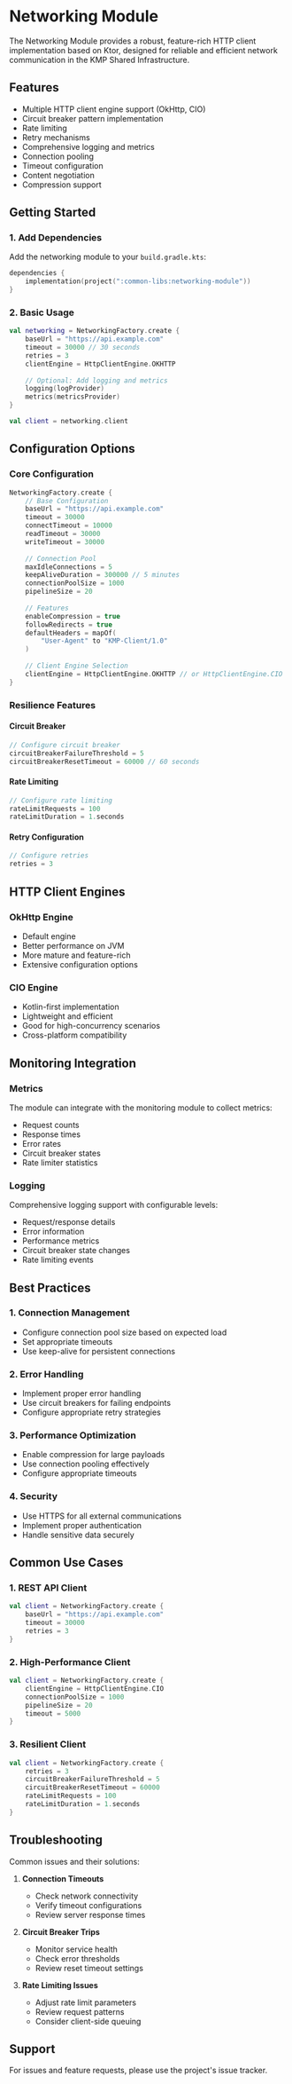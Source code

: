 # Networking Module

The Networking Module provides a robust, feature-rich HTTP client implementation based on Ktor, designed for reliable and efficient network communication in the KMP Shared Infrastructure.

## Features

- Multiple HTTP client engine support (OkHttp, CIO)
- Circuit breaker pattern implementation
- Rate limiting
- Retry mechanisms
- Comprehensive logging and metrics
- Connection pooling
- Timeout configuration
- Content negotiation
- Compression support

## Getting Started

### 1. Add Dependencies

Add the networking module to your `build.gradle.kts`:

```kotlin
dependencies {
    implementation(project(":common-libs:networking-module"))
}
```

### 2. Basic Usage

```kotlin
val networking = NetworkingFactory.create {
    baseUrl = "https://api.example.com"
    timeout = 30000 // 30 seconds
    retries = 3
    clientEngine = HttpClientEngine.OKHTTP
    
    // Optional: Add logging and metrics
    logging(logProvider)
    metrics(metricsProvider)
}

val client = networking.client
```

## Configuration Options

### Core Configuration

```kotlin
NetworkingFactory.create {
    // Base Configuration
    baseUrl = "https://api.example.com"
    timeout = 30000
    connectTimeout = 10000
    readTimeout = 30000
    writeTimeout = 30000
    
    // Connection Pool
    maxIdleConnections = 5
    keepAliveDuration = 300000 // 5 minutes
    connectionPoolSize = 1000
    pipelineSize = 20
    
    // Features
    enableCompression = true
    followRedirects = true
    defaultHeaders = mapOf(
        "User-Agent" to "KMP-Client/1.0"
    )
    
    // Client Engine Selection
    clientEngine = HttpClientEngine.OKHTTP // or HttpClientEngine.CIO
}
```

### Resilience Features

#### Circuit Breaker
```kotlin
// Configure circuit breaker
circuitBreakerFailureThreshold = 5
circuitBreakerResetTimeout = 60000 // 60 seconds
```

#### Rate Limiting
```kotlin
// Configure rate limiting
rateLimitRequests = 100
rateLimitDuration = 1.seconds
```

#### Retry Configuration
```kotlin
// Configure retries
retries = 3
```

## HTTP Client Engines

### OkHttp Engine
- Default engine
- Better performance on JVM
- More mature and feature-rich
- Extensive configuration options

### CIO Engine
- Kotlin-first implementation
- Lightweight and efficient
- Good for high-concurrency scenarios
- Cross-platform compatibility

## Monitoring Integration

### Metrics
The module can integrate with the monitoring module to collect metrics:

- Request counts
- Response times
- Error rates
- Circuit breaker states
- Rate limiter statistics

### Logging
Comprehensive logging support with configurable levels:

- Request/response details
- Error information
- Performance metrics
- Circuit breaker state changes
- Rate limiting events

## Best Practices

### 1. Connection Management
- Configure connection pool size based on expected load
- Set appropriate timeouts
- Use keep-alive for persistent connections

### 2. Error Handling
- Implement proper error handling
- Use circuit breakers for failing endpoints
- Configure appropriate retry strategies

### 3. Performance Optimization
- Enable compression for large payloads
- Use connection pooling effectively
- Configure appropriate timeouts

### 4. Security
- Use HTTPS for all external communications
- Implement proper authentication
- Handle sensitive data securely

## Common Use Cases

### 1. REST API Client
```kotlin
val client = NetworkingFactory.create {
    baseUrl = "https://api.example.com"
    timeout = 30000
    retries = 3
}
```

### 2. High-Performance Client
```kotlin
val client = NetworkingFactory.create {
    clientEngine = HttpClientEngine.CIO
    connectionPoolSize = 1000
    pipelineSize = 20
    timeout = 5000
}
```

### 3. Resilient Client
```kotlin
val client = NetworkingFactory.create {
    retries = 3
    circuitBreakerFailureThreshold = 5
    circuitBreakerResetTimeout = 60000
    rateLimitRequests = 100
    rateLimitDuration = 1.seconds
}
```

## Troubleshooting

Common issues and their solutions:

1. **Connection Timeouts**
   - Check network connectivity
   - Verify timeout configurations
   - Review server response times

2. **Circuit Breaker Trips**
   - Monitor service health
   - Check error thresholds
   - Review reset timeout settings

3. **Rate Limiting Issues**
   - Adjust rate limit parameters
   - Review request patterns
   - Consider client-side queuing

## Support

For issues and feature requests, please use the project's issue tracker.
